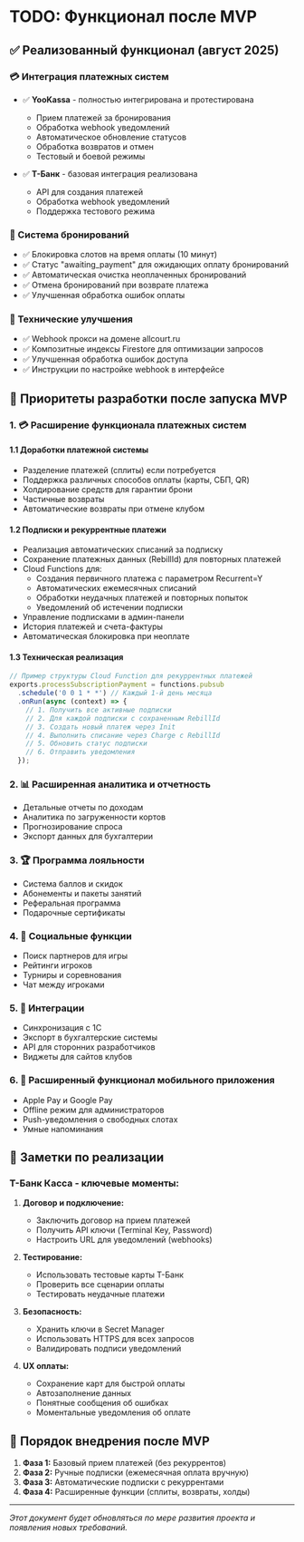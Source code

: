 # TODO: Функционал после MVP

## ✅ Реализованный функционал (август 2025)

### 💳 Интеграция платежных систем
- ✅ **YooKassa** - полностью интегрирована и протестирована
  - Прием платежей за бронирования
  - Обработка webhook уведомлений
  - Автоматическое обновление статусов
  - Обработка возвратов и отмен
  - Тестовый и боевой режимы
  
- ✅ **Т-Банк** - базовая интеграция реализована
  - API для создания платежей
  - Обработка webhook уведомлений
  - Поддержка тестового режима

### 🎫 Система бронирований
- ✅ Блокировка слотов на время оплаты (10 минут)
- ✅ Статус "awaiting_payment" для ожидающих оплату бронирований
- ✅ Автоматическая очистка неоплаченных бронирований
- ✅ Отмена бронирований при возврате платежа
- ✅ Улучшенная обработка ошибок оплаты

### 🔧 Технические улучшения
- ✅ Webhook прокси на домене allcourt.ru
- ✅ Композитные индексы Firestore для оптимизации запросов
- ✅ Улучшенная обработка ошибок доступа
- ✅ Инструкции по настройке webhook в интерфейсе

## 🎯 Приоритеты разработки после запуска MVP

### 1. 💳 Расширение функционала платежных систем

#### 1.1 Доработки платежной системы
- Разделение платежей (сплиты) если потребуется
- Поддержка различных способов оплаты (карты, СБП, QR)
- Холдирование средств для гарантии брони
- Частичные возвраты
- Автоматические возвраты при отмене клубом

#### 1.2 Подписки и рекуррентные платежи
- Реализация автоматических списаний за подписку
- Сохранение платежных данных (RebillId) для повторных платежей
- Cloud Functions для:
  - Создания первичного платежа с параметром Recurrent=Y
  - Автоматических ежемесячных списаний
  - Обработки неудачных платежей и повторных попыток
  - Уведомлений об истечении подписки
- Управление подписками в админ-панели
- История платежей и счета-фактуры
- Автоматическая блокировка при неоплате

#### 1.3 Техническая реализация
```javascript
// Пример структуры Cloud Function для рекуррентных платежей
exports.processSubscriptionPayment = functions.pubsub
  .schedule('0 0 1 * *') // Каждый 1-й день месяца
  .onRun(async (context) => {
    // 1. Получить все активные подписки
    // 2. Для каждой подписки с сохраненным RebillId
    // 3. Создать новый платеж через Init
    // 4. Выполнить списание через Charge с RebillId
    // 5. Обновить статус подписки
    // 6. Отправить уведомления
  });
```

### 2. 📊 Расширенная аналитика и отчетность
- Детальные отчеты по доходам
- Аналитика по загруженности кортов
- Прогнозирование спроса
- Экспорт данных для бухгалтерии

### 3. 🏆 Программа лояльности
- Система баллов и скидок
- Абонементы и пакеты занятий
- Реферальная программа
- Подарочные сертификаты

### 4. 👥 Социальные функции
- Поиск партнеров для игры
- Рейтинги игроков
- Турниры и соревнования
- Чат между игроками

### 5. 🔧 Интеграции
- Синхронизация с 1С
- Экспорт в бухгалтерские системы
- API для сторонних разработчиков
- Виджеты для сайтов клубов

### 6. 📱 Расширенный функционал мобильного приложения
- Apple Pay и Google Pay
- Offline режим для администраторов
- Push-уведомления о свободных слотах
- Умные напоминания

## 📝 Заметки по реализации

### Т-Банк Касса - ключевые моменты:
1. **Договор и подключение:**
   - Заключить договор на прием платежей
   - Получить API ключи (Terminal Key, Password)
   - Настроить URL для уведомлений (webhooks)

2. **Тестирование:**
   - Использовать тестовые карты Т-Банк
   - Проверить все сценарии оплаты
   - Тестировать неудачные платежи

3. **Безопасность:**
   - Хранить ключи в Secret Manager
   - Использовать HTTPS для всех запросов
   - Валидировать подписи уведомлений

4. **UX оплаты:**
   - Сохранение карт для быстрой оплаты
   - Автозаполнение данных
   - Понятные сообщения об ошибках
   - Моментальные уведомления об оплате

## 🚀 Порядок внедрения после MVP

1. **Фаза 1:** Базовый прием платежей (без рекуррентов)
2. **Фаза 2:** Ручные подписки (ежемесячная оплата вручную)
3. **Фаза 3:** Автоматические подписки с рекуррентами
4. **Фаза 4:** Расширенные функции (сплиты, возвраты, холды)

---

*Этот документ будет обновляться по мере развития проекта и появления новых требований.*